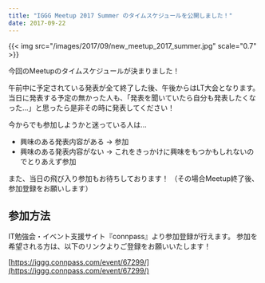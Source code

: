 ```yaml
---
title: "IGGG Meetup 2017 Summer のタイムスケジュールを公開しました！"
date: 2017-09-22
---
```


{{< img src="/images/2017/09/new_meetup_2017_summer.jpg" scale="0.7" >}}

今回のMeetupのタイムスケジュールが決まりました！

午前中に予定されている発表が全て終了した後、午後からはLT大会となります。
当日に発表する予定の無かった人も、「発表を聞いていたら自分も発表したくなった...」と思ったら是非その時に発表してください！

今からでも参加しようかと迷っている人は...

* 興味のある発表内容がある -> 参加
* 興味のある発表内容がない -> これをきっかけに興味をもつかもしれないのでとりあえず参加

また、当日の飛び入り参加もお待ちしております！
（その場合Meetup終了後、参加登録をお願いします）

## 参加方法

IT勉強会・イベント支援サイト『connpass』より参加登録が行えます。
参加を希望される方は、以下のリンクよりご登録をお願いいたします！

[https://iggg.connpass.com/event/67299/](https://iggg.connpass.com/event/67299/)
